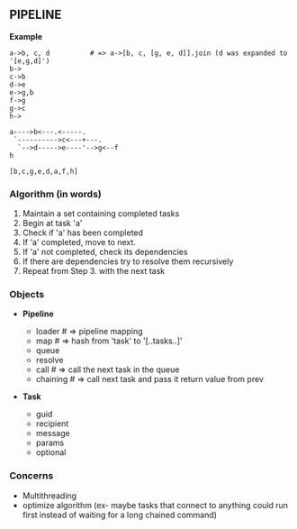 PIPELINE
--------

**Example**

    a->b, c, d          # => a->[b, c, [g, e, d]].join (d was expanded to '[e,g,d]')
    b->
    c->b
    d->e
    e->g,b
    f->g
    g->c
    h->
    
    a---->b<---.<-----.
     `---------->c<---+---.
      `-->d----->e----'-->g<--f
    h
    
    [b,c,g,e,d,a,f,h]

### Algorithm (in words)

1. Maintain a set containing completed tasks
2. Begin at task 'a'
3. Check if 'a' has been completed
4. If 'a' completed, move to next.
5. If 'a' not completed, check its dependencies
6. If there are dependencies try to resolve them recursively
7. Repeat from Step 3. with the next task

### Objects

- **Pipeline**
  - loader              # => pipeline mapping
  - map                 # => hash from 'task' to '[..tasks..]'
  - queue
  - resolve
  - call                # => call the next task in the queue
  - chaining            # => call next task and pass it return value from prev

- **Task**
  - guid
  - recipient
  - message
  - params
  - optional

### Concerns

- Multithreading
- optimize algorithm (ex- maybe tasks that connect to anything could run first instead of waiting for a long chained command)